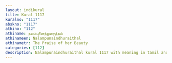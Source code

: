 ```yaml
---
layout: indikural
title: Kural 1117
kuralno: "1117"
abskno: "1117"
athino: "112"
athiname: நலம்புனைந்துரைத்தல்
athinameen: Nalampunaindhuraithal
athinametr: The Praise of her Beauty
categories: [112]
description: Nalampunaindhuraithal kural 1117 with meaning in tamil and english 
---
```



